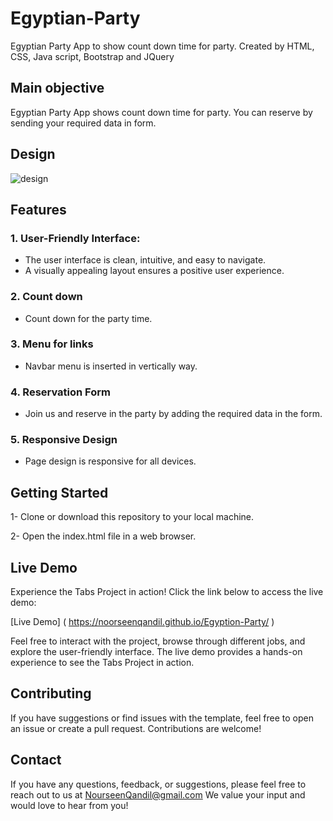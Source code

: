 # Egyptian-Party
Egyptian Party App to show count down time for party. Created by HTML, CSS, Java script, Bootstrap and JQuery

## Main objective
Egyptian Party App shows count down time for party. You can reserve by sending your required data in form.

## Design
![design](https://github.com/NoorseenQandil/Egyption-Party/assets/70522199/1bad31d3-b423-46b6-8cc8-80c05b698de5)

## Features
### 1. User-Friendly Interface:
* The user interface is clean, intuitive, and easy to navigate.
* A visually appealing layout ensures a positive user experience.

### 2. Count down
* Count down for the party time.

### 3. Menu for links
* Navbar menu is inserted in vertically way.

### 4. Reservation Form
* Join us and reserve in the party by adding the required data in the form.

### 5. Responsive Design
* Page design is responsive for all devices.

## Getting Started
1- Clone or download this repository to your local machine.

2- Open the index.html file in a web browser.
 

## Live Demo
Experience the Tabs Project in action! Click the link below to access the live demo:

[Live Demo] ( https://noorseenqandil.github.io/Egyption-Party/ )

Feel free to interact with the project, browse through different jobs, and explore the user-friendly interface. The live demo provides a hands-on experience to see the Tabs Project in action.

## Contributing
If you have suggestions or find issues with the template, feel free to open an issue or create a pull request. Contributions are welcome!

## Contact
If you have any questions, feedback, or suggestions, please feel free to reach out to us at NourseenQandil@gmail.com We value your input and would love to hear from you!

